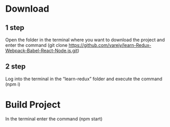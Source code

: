 # Download

1 step
------------
Open the folder in the terminal where you want to download the project and enter the command (git clone https://github.com/varejy/learn-Redux-Webpack-Babel-React-Node.js.git)

2 step
------------
Log into the terminal in the “learn-redux” folder and execute the command (npm i)

# Build Project

In the terminal enter the command (npm start)

